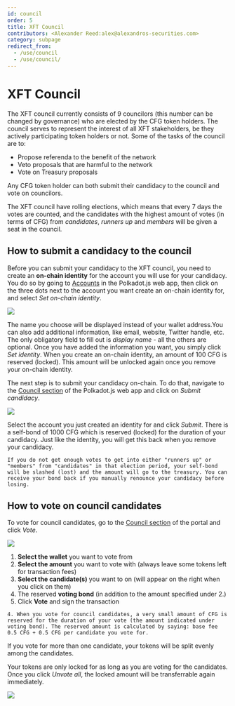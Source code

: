 ```yaml
---
id: council
order: 5
title: XFT Council
contributors: <Alexander Reed:alex@alexandros-securities.com>
category: subpage
redirect_from:
  - /use/council
  - /use/council/
---
```


# XFT Council

The XFT council currently consists of 9 councilors (this number can be changed by governance) who are elected by the CFG token holders. The council serves to represent the interest of all XFT stakeholders, be they actively participating token holders or not. Some of the tasks of the council are to:

- Propose referenda to the benefit of the network
- Veto proposals that are harmful to the network
- Vote on Treasury proposals

Any CFG token holder can both submit their candidacy to the council and vote on councilors.

The XFT council have rolling elections, which means that every 7 days the votes are counted, and the candidates with the highest amount of votes (in terms of CFG) from _candidates_, _runners up_ and _members_ will be given a seat in the council.

## How to submit a candidacy to the council

Before you can submit your candidacy to the XFT council, you need to create an **on-chain identity** for the account you will use for your candidacy. You do so by going to [Accounts](https://polkadot.js.org/apps/?rpc=wss%3A%2F%2Ffullnode.parachain.centrifuge.io#/accounts) in the Polkadot.js web app, then click on the three dots next to the account you want create an on-chain identity for, and select _Set on-chain identity_.

![](./images/SetIdentity.png)

The name you choose will be displayed instead of your wallet address.You can also add additional information, like email, website, Twitter handle, etc. The only obligatory field to fill out is _display name_ - all the others are optional. Once you have added the information you want, you simply click _Set identity_. When you create an on-chain identity, an amount of 100 CFG is reserved (locked). This amount will be unlocked again once you remove your on-chain identity.

The next step is to submit your candidacy on-chain. To do that, navigate to the [Council section](https://polkadot.js.org/apps/?rpc=wss%3A%2F%2Ffullnode.parachain.centrifuge.io#/council) of the Polkadot.js web app and click on _Submit candidacy_.

![](./images/SubmitCandidacy.png)

Select the account you just created an identity for and click _Submit_. There is a self-bond of 1000 CFG which is reserved (locked) for the duration of your candidacy. Just like the identity, you will get this back when you remove your candidacy.

```
If you do not get enough votes to get into either "runners up" or "members" from "candidates" in that election period, your self-bond will be slashed (lost) and the amount will go to the treasury. You can receive your bond back if you manually renounce your candidacy before losing.
```

## How to vote on council candidates

To vote for council candidates, go to the [Council section](https://polkadot.js.org/apps/?rpc=wss%3A%2F%2Ffullnode.parachain.centrifuge.io#/council) of the portal and click _Vote_.

![](./images/VoteCandidates.png)

1. **Select the wallet** you want to vote from
2. **Select the amount** you want to vote with (always leave some tokens left for transaction fees)
3. **Select the candidate(s)** you want to on (will appear on the right when you click on them)
4. The reserved **voting bond** (in addition to the amount specified under 2.)
5. Click **Vote** and sign the transaction

```
4. When you vote for council candidates, a very small amount of CFG is reserved for the duration of your vote (the amount indicated under voting bond). The reserved amount is calculated by saying: base fee 0.5 CFG + 0.5 CFG per candidate you vote for.
```

If you vote for more than one candidate, your tokens will be split evenly among the candidates.

Your tokens are only locked for as long as you are voting for the candidates. Once you click _Unvote all_, the locked amount will be transferrable again immediately.

![](./images/Unvote.png)

